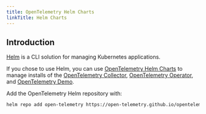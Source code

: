 ```yaml
---
title: OpenTelemetry Helm Charts
linkTitle: Helm Charts
---
```


## Introduction

[Helm](https://helm.sh/) is a CLI solution for managing Kubernetes applications.

If you chose to use Helm, you can use
[OpenTelemetry Helm Charts](https://github.com/open-telemetry/opentelemetry-helm-charts)
to manage installs of the [OpenTelemetry Collector](/docs/collector),
[OpenTelemetry Operator](/docs/platforms/kubernetes/operator), and
[OpenTelemetry Demo](/docs/demo).

Add the OpenTelemetry Helm repository with:

```sh
helm repo add open-telemetry https://open-telemetry.github.io/opentelemetry-helm-charts
```
